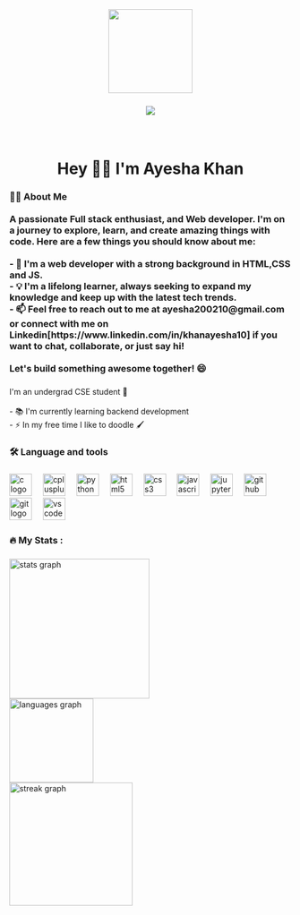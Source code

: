 <div align="center">
  <img height="150" src="https://camo.githubusercontent.com/62da68eb62b1e5f175f7d1f0191dd89a653d7908feb22d37d4a0ab07365d6791/68747470733a2f2f6d656469612e67697068792e636f6d2f6d656469612f4d3967624264396e6244724f5475314d71782f67697068792e676966"  />
</div>

###



###

<div align="center"> <img src="https://visitor-badge.laobi.icu/badge?page_id=Ayesha2002.Ayesha2002&left_color=darkorange&right_color=darkolivegreen"  />  </div> 

###

<br clear="both">

<h1 align="center">Hey  👋🏼 I'm Ayesha Khan</h1>

###

<h3 align="left">👩‍💻  About Me <br><br> A passionate Full stack enthusiast, and Web developer. I'm on a journey to explore, learn, and create amazing things with code. Here are a few things you should know about me:<br><br>- 🚀 I'm a web developer with a strong background in HTML,CSS and JS.<br>- 💡 I'm a lifelong learner, always seeking to expand my knowledge and keep up with the latest tech trends.<br>- 📫 Feel free to reach out to me at ayesha200210@gmail.com or connect with me on Linkedin[https://www.linkedin.com/in/khanayesha10] if you want to chat, collaborate, or just say hi!<br><br>Let's build something awesome together! 😄</h3>

###

<p align="left">I'm  an undergrad CSE student 📔<br><br>- 📚 I'm currently learning backend development<br>- ⚡ In my free time I like to doodle 🖌️</p>

###

<h3 align="left">🛠 Language and tools</h3>

###

<div align="left">
  <img src="https://cdn.jsdelivr.net/gh/devicons/devicon/icons/c/c-original.svg" height="40" alt="c logo"  />
  <img width="12" />
  <img src="https://cdn.jsdelivr.net/gh/devicons/devicon/icons/cplusplus/cplusplus-original.svg" height="40" alt="cplusplus logo"  />
  <img width="12" />
  <img src="https://cdn.jsdelivr.net/gh/devicons/devicon/icons/python/python-original.svg" height="40" alt="python logo"  />
  <img width="12" />
  <img src="https://cdn.jsdelivr.net/gh/devicons/devicon/icons/html5/html5-original.svg" height="40" alt="html5 logo"  />
  <img width="12" />
  <img src="https://cdn.jsdelivr.net/gh/devicons/devicon/icons/css3/css3-original.svg" height="40" alt="css3 logo"  />
  <img width="12" />
  <img src="https://cdn.jsdelivr.net/gh/devicons/devicon/icons/javascript/javascript-original.svg" height="40" alt="javascript logo"  />
  <img width="12" />
  <img src="https://cdn.jsdelivr.net/gh/devicons/devicon/icons/jupyter/jupyter-original.svg" height="40" alt="jupyter logo"  />
  <img width="12" />
  <img src="https://cdn.jsdelivr.net/gh/devicons/devicon/icons/github/github-original.svg" height="40" alt="github logo"  />
  <img width="12" />
  <img src="https://cdn.jsdelivr.net/gh/devicons/devicon/icons/git/git-original.svg" height="40" alt="git logo"  />
  <img width="12" />
  <img src="https://cdn.jsdelivr.net/gh/devicons/devicon/icons/vscode/vscode-original.svg" height="40" alt="vscode logo"  />
</div>

###

<h3 align="left">🔥   My Stats :</h3>

###

<div align="left">
  <img src="https://github-readme-stats.vercel.app/api?username=Ayesha2002&hide_title=false&hide_rank=false&show_icons=true&include_all_commits=true&count_private=true&disable_animations=false&theme=gotham&locale=en&hide_border=false&order=1" height="250" alt="stats graph" /> <br>
  <img src="https://github-readme-stats.vercel.app/api/top-langs?username=Ayesha2002&locale=en&hide_title=false&layout=compact&card_width=320&langs_count=5&theme=gotham&hide_border=false&order=2" height="150" alt="languages graph" /> <br>
  <img src="https://streak-stats.demolab.com?user=Ayesha2002&locale=en&mode=daily&theme=gotham&hide_border=false&border_radius=5&order=3" height="220" alt="streak graph"  />
</div>

###

###



###
